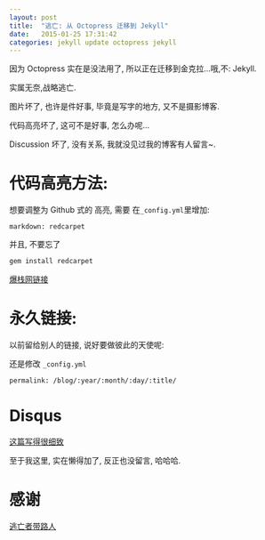 ```yaml
---
layout: post
title:  "逃亡: 从 Octopress 迁移到 Jekyll"
date:   2015-01-25 17:31:42
categories: jekyll update octopress jekyll
---
```


因为 Octopress 实在是没法用了, 所以正在迁移到金克拉...哦,不: Jekyll. 

实属无奈,战略逃亡.

图片坏了, 也许是件好事, 毕竟是写字的地方, 又不是摄影博客.

代码高亮坏了, 这可不是好事, 怎么办呢...

Discussion 坏了, 没有关系, 我就没见过我的博客有人留言~.

# 代码高亮方法:

想要调整为 Github 式的 高亮, 需要 在`_config.yml`里增加:

```
markdown: redcarpet
```

并且, 不要忘了

``` sh
gem install redcarpet
```

[爆栈网链接](http://stackoverflow.com/questions/13464590/github-flavored-markdown-and-pygments-highlighting-in-jekyll)

# 永久链接:

以前留给别人的链接, 说好要做彼此的天使呢:

还是修改 `_config.yml`

```
permalink: /blog/:year/:month/:day/:title/
```

# Disqus 

[这篇写得很细致](http://joshualande.com/jekyll-github-pages-poole/)

至于我这里, 实在懒得加了, 反正也没留言, 哈哈哈.


# 感谢

[逃亡者带路人](http://www.campaul.net/blog/2014/05/08/moving-from-octopress-to-jekyll/)

